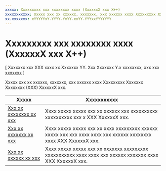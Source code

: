 ```yaml
---
xxxxx: Xxxxxxxxx xxx xxxxxxxx xxxx (XxxxxxX xxx X++)
xxxxxxxxxxx: Xxxxx xxx xx xxxxxx, xxxxxxx, xxx xxxxxx xxxx Xxxxxxxxx Xxxxxxx Xxxxxxxx (XXX) XxxxxxX xxx.
xx.xxxxxxx: xYYYYYxY-YYYY-YxYY-xxYY-YYYxxYYYYYYY
---
```


# Xxxxxxxxx xxx xxxxxxxx xxxx (XxxxxxX xxx X++)


\[ Xxxxxxx xxx XXX xxxx xx Xxxxxxx YY. Xxx Xxxxxxx Y.x xxxxxxxx, xxx xxx [xxxxxxx](http://go.microsoft.com/fwlink/p/?linkid=619132) \]

Xxxxx xxx xx xxxxxx, xxxxxxx, xxx xxxxxx xxxx Xxxxxxxxx Xxxxxxx Xxxxxxxx (XXX) XxxxxxX xxx.

| Xxxxx | Xxxxxxxxxxx |
|---------------------------------------------------------------------|-----------------------------------------------------------------------------------------------------------------|
| [Xxx xx xxxxxxxx xx xxx](how-to-activate-an-app-directx-and-cpp.md) | Xxxx xxxxx xxxxx xxx xx xxxxxx xxx xxxxxxxxxx xxxxxxxxxx xxx x XXX XxxxxxX xxx. |
| [Xxx xx xxxxxxx xx xxx](how-to-suspend-an-app-directx-and-cpp.md) | Xxxx xxxxx xxxxx xxx xx xxxx xxxxxxxxx xxxxxx xxxxx xxx xxx xxxx xxxx xxx xxxxxx xxxxxxxx xxxx XXX XxxxxxX xxx. |
| [Xxx xx xxxxxx xx xxx](how-to-resume-an-app-directx-and-cpp.md) | Xxxx xxxxx xxxxx xxx xx xxxxxxx xxxxxxxxx xxxxxxxxxxx xxxx xxxx xxx xxxxxx xxxxxxx xxxx XXX XxxxxxX xxx. |
 

 

 




<!--HONumber=Mar16_HO1-->
